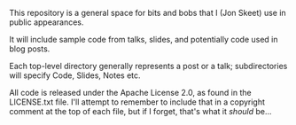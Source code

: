This repository is a general space for bits and bobs that I (Jon
Skeet) use in public appearances.

It will include sample code from talks, slides, and potentially
code used in blog posts.

Each top-level directory generally represents a post or a talk;
subdirectories will specify Code, Slides, Notes etc.

All code is released under the Apache License 2.0, as found in the
LICENSE.txt file. I'll attempt to remember to include that in a
copyright comment at the top of each file, but if I forget, that's
what it *should* be...